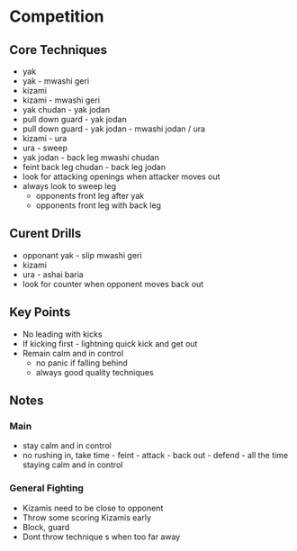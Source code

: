 # Competition

## Core Techniques

* yak
* yak - mwashi geri
* kizami
* kizami - mwashi geri
* yak chudan - yak jodan
* pull down guard - yak jodan
* pull down guard - yak jodan - mwashi jodan / ura
* kizami - ura
* ura - sweep
* yak jodan - back leg mwashi chudan
* feint back leg chudan - back leg jodan
* look for attacking openings when attacker moves out
* always look to sweep leg
  * opponents front leg after yak
  * opponents front leg with back leg

## Curent Drills

* opponant yak - slip mwashi geri
* kizami
* ura - ashai baria
* look for counter when opponent moves back out

## Key Points

* No leading with kicks
* If kicking first - lightning quick kick and get out
* Remain calm and in control
  * no panic if falling behind
  * always good quality techniques

## Notes

### Main

* stay calm and in control
* no rushing in, take time - feint - attack - back out - defend - all the time staying calm and in control

### General Fighting

* Kizamis need to be close to opponent
* Throw some scoring Kizamis early
* Block, guard
* Dont throw technique s when too far away
